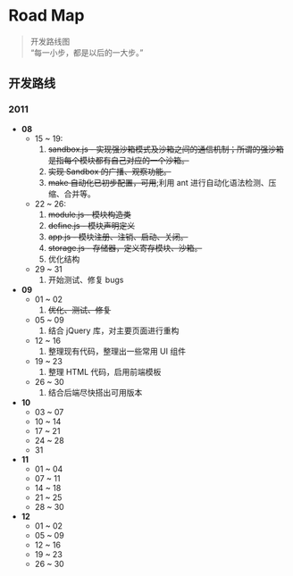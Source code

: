 Road Map
========
> 开发路线图 <br />
> “每一小步，都是以后的一大步。”

## 开发路线 ##
### __2011__ ###
* __08__
    * 15 ~ 19:
        1. <del>sandbox.js - 实现强沙箱模式及沙箱之间的通信机制；所谓的强沙箱是指每个模块都有自己对应的一个沙箱。</del>
        2. <del>实现 Sandbox 的广播、观察功能。</del>
        3. <del>make 自动化已初步配置，可用</del>;利用 ant 进行自动化语法检测、压缩、合并等。
    * 22 ~ 26:
        1. <del>module.js - 模块构造类</del>
        2. <del>define.js - 模块声明定义</del>
        3. <del>app.js - 模块注册、注销、启动、关闭。</del>
        4. <del>storage.js - 存储器，定义寄存模块、沙箱。</del>
        5. 优化结构
    * 29 ~ 31
        1. 开始测试、修复 bugs
* __09__
    * 01 ~ 02
        1. <del>优化、测试、修复</del>
    * 05 ~ 09
        1. 结合 jQuery 库，对主要页面进行重构
    * 12 ~ 16
        1. 整理现有代码，整理出一些常用 UI 组件
    * 19 ~ 23
        1. 整理 HTML 代码，启用前端模板
    * 26 ~ 30
        1. 结合后端尽快搭出可用版本
* __10__
    * 03 ~ 07
    * 10 ~ 14
    * 17 ~ 21
    * 24 ~ 28
    * 31
* __11__
    * 01 ~ 04
    * 07 ~ 11
    * 14 ~ 18
    * 21 ~ 25
    * 28 ~ 30
* __12__
    * 01 ~ 02
    * 05 ~ 09
    * 12 ~ 16
    * 19 ~ 23
    * 26 ~ 30
